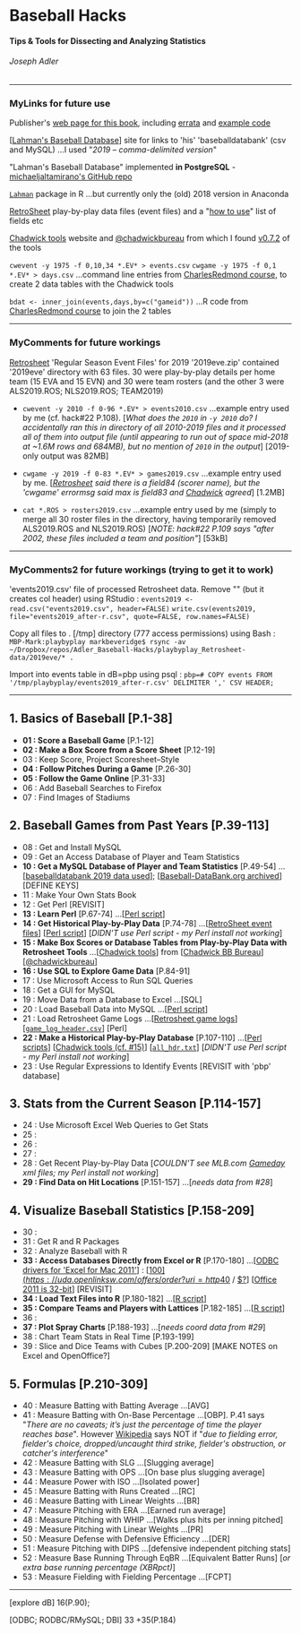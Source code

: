 # Baseball Hacks
#### Tips & Tools for Dissecting and Analyzing Statistics
###### Joseph Adler

---

### MyLinks for future use

Publisher's [web page for this book](http://shop.oreilly.com/product/9780596009427.do), including [errata](https://www.oreilly.com/catalog/errata.csp?isbn=9780596009427) and [example code](https://resources.oreilly.com/examples/9780596009427/)

[[Lahman's Baseball Database](http://www.seanlahman.com/baseball-archive/statistics/)] site for links to 'his' 'baseballdatabank' (csv and MySQL) ...I used "*2019 – comma-delimited version*"

"Lahman's Baseball Database" implemented **in PostgreSQL** - [michaeljaltamirano's GitHub repo](https://github.com/michaeljaltamirano/lahman-baseball-database-2016-postgresql)

[`Lahman`](https://rdrr.io/cran/Lahman/) package in R ...but currently only the (old) 2018 version in Anaconda

[RetroSheet](https://www.retrosheet.org/game.htm) play-by-play data files (event files) and a "[how to use](https://www.retrosheet.org/datause.txt)" list of fields etc

[Chadwick tools](http://chadwick.sourceforge.net/doc/index.html) website and [@chadwickbureau](https://twitter.com/chadwickbureau) from which I found [v0.7.2](https://github.com/chadwickbureau/chadwick/releases/tag/v0.7.2) of the tools

`cwevent -y 1975 -f 0,10,34 *.EV* > events.csv`
`cwgame -y 1975 -f 0,1 *.EV* > days.csv`
...command line entries from [CharlesRedmond course](https://www.udemy.com/course/baseball2/learn/lecture/3150524), to create 2 data tables with the Chadwick tools

`bdat <- inner_join(events,days,by=c("gameid"))` ...R code from [CharlesRedmond course](https://www.udemy.com/course/baseball2/learn/lecture/3151136) to join the 2 tables

---

### MyComments for future workings

[Retrosheet](https://www.retrosheet.org/game.htm) 'Regular Season Event Files' for 2019 '2019eve.zip' contained '2019eve' directory with 63 files. 30 were play-by-play details per home team (15 EVA and 15 EVN) and 30 were team rosters (and the other 3 were ALS2019.ROS; NLS2019.ROS; TEAM2019)

* `cwevent -y 2010 -f 0-96 *.EV* > events2010.csv` ...example entry used by me (cf. hack#22 P.108). [*What does the `2010` in `-y 2010` do? I accidentally ran this in directory of all 2010-2019 files and it processed all of them into output file (until appearing to run out of space mid-2018 at ~1.6M rows and 684MB), but no mention of `2010` in the output*] [2019-only output was 82MB]

* `cwgame -y 2019 -f 0-83 *.EV* > games2019.csv` ...example entry used by me. [*[Retrosheet](https://www.retrosheet.org/datause.txt) said there is a field84 (scorer name), but the 'cwgame' errormsg said max is field83 and [Chadwick](http://chadwick.sourceforge.net/doc/cwgame.html) agreed*] [1.2MB]

* `cat *.ROS > rosters2019.csv` ...example entry used by me (simply to merge all 30 roster files in the directory, having temporarily removed ALS2019.ROS and NLS2019.ROS) [*NOTE: hack#22 P.109 says "after 2002, these files included a team and position"*] [53kB]

---

### MyComments2 for future workings (trying to get it to work)

'events2019.csv' file of processed Retrosheet data. Remove "" (but it creates col header) using RStudio :
`events2019 <- read.csv("events2019.csv", header=FALSE)`
`write.csv(events2019, file="events2019_after-r.csv", quote=FALSE, row.names=FALSE)`

Copy all files to . [/tmp] directory (777 access permissions) using Bash :
`MBP-Mark:playbyplay markbeveridge$ rsync -av ~/Dropbox/repos/Adler_Baseball-Hacks/playbyplay_Retrosheet-data/2019eve/* .`

Import into events table in dB=pbp using psql :
`pbp=# COPY events FROM '/tmp/playbyplay/events2019_after-r.csv' DELIMITER ',' CSV HEADER;`

---

## 1. Basics of Baseball [P.1-38]

* **01 : Score a Baseball Game** [P.1-12]
* **02 : Make a Box Score from a Score Sheet** [P.12-19]
* 03 : Keep Score, Project Scoresheet–Style
* **04 : Follow Pitches During a Game** [P.26-30]
* **05 : Follow the Game Online** [P.31-33]
* 06 : Add Baseball Searches to Firefox
* 07 : Find Images of Stadiums


## 2. Baseball Games from Past Years [P.39-113]

* 08 : Get and Install MySQL
* 09 : Get an Access Database of Player and Team Statistics
* **10 : Get a MySQL Database of Player and Team Statistics** [P.49-54] ...[[baseballdatabank 2019 data used](http://www.seanlahman.com/baseball-archive/statistics/)]; [[Baseball-DataBank.org archived](https://web.archive.org/web/20180412211025/http://www.baseball-databank.org/)] [DEFINE KEYS]
* 11 : Make Your Own Stats Book
* 12 : Get Perl [REVISIT]
* **13 : Learn Perl** [P.67-74] ...[[Perl script](https://resources.oreilly.com/examples/9780596009427/tree/master/baseball%20hacks%20code/chapter%202)]
* **14 : Get Historical Play-by-Play Data** [P.74-78] ...[[RetroSheet event files](https://www.retrosheet.org/game.htm)] [[Perl script](https://resources.oreilly.com/examples/9780596009427/tree/master/baseball%20hacks%20code/chapter%202)] [*DIDN'T use Perl script - my Perl install not working*]
* **15 : Make Box Scores or Database Tables from Play-by-Play Data with Retrosheet Tools** ...[[Chadwick tools](http://chadwick.sourceforge.net/doc/index.html)] from [[Chadwick BB Bureau](http://chadwick-bureau.com/)] [[@chadwickbureau](https://twitter.com/chadwickbureau)]
* **16 : Use SQL to Explore Game Data** [P.84-91]
* 17 : Use Microsoft Access to Run SQL Queries
* 18 : Get a GUI for MySQL
* 19 : Move Data from a Database to Excel ...[SQL]
* 20 : Load Baseball Data into MySQL ...[[Perl script](https://resources.oreilly.com/examples/9780596009427/tree/master/baseball%20hacks%20code/chapter%202)]
* 21 : Load Retrosheet Game Logs ...[[Retrosheet game logs](https://www.retrosheet.org/gamelogs/index.html)] [[`game_log_header.csv`](https://resources.oreilly.com/examples/9780596009427/tree/master/baseball%20hacks%20code/chapter%202)] [Perl]
* **22 : Make a Historical Play-by-Play Database** [P.107-110] ...[[Perl scripts](https://resources.oreilly.com/examples/9780596009427/tree/master/baseball%20hacks%20code/chapter%202)] [[Chadwick tools (cf. #15)](http://chadwick.sourceforge.net/doc/index.html)] [[`all_hdr.txt`](https://resources.oreilly.com/examples/9780596009427/)] [*DIDN'T use Perl script - my Perl install not working*]
* 23 : Use Regular Expressions to Identify Events [REVISIT with 'pbp' database]


## 3. Stats from the Current Season [P.114-157]

* 24 : Use Microsoft Excel Web Queries to Get Stats
* 25 : 
* 26 : 
* 27 : 
* 28 : Get Recent Play-by-Play Data [*COULDN'T see MLB.com [Gameday](http://gd2.mlb.com/components/game/mlb/) xml files; my Perl install not working*]
* **29 : Find Data on Hit Locations** [P.151-157] ...[*needs data from #28*]


## 4. Visualize Baseball Statistics [P.158-209]

* 30 : 
* 31 : Get R and R Packages
* 32 : Analyze Baseball with R
* **33 : Access Databases Directly from Excel or R** [P.170-180] ...[[ODBC drivers for 'Excel for Mac 2011'](https://support.office.com/en-us/article/odbc-drivers-that-are-compatible-with-excel-for-mac-9fa6bc7f-d19e-4f7f-9be4-92e85c77d712#ID0EAABAAA=Excel_for_Mac_2011)] : [[$100](https://uda.openlinksw.com/offers/order?uri=http%3A%2F%2Fdata.openlinksw.com%2Foplweb%2Foffer%2FOffer-UDALT-WKS-anyos-odbc-postgres-personal-2019-01%23this&type=buy&mode=u) / [$40](http://www.actualtech.com/product_opensourcedatabases.php) / [$?](https://www.simba.com/drivers/postgresql-odbc-jdbc/)] [[Office 2011 is 32-bit](https://answers.microsoft.com/en-us/msoffice/forum/msoffice_other-mso_mac-mso_mac2011/microsoft-office-2011-mac-64-bit-upgrade/f3d33d70-b717-427d-afba-b600bf28e9a2)] [REVISIT]
* **34 : Load Text Files into R** [P.180-182] ...[[R script](https://resources.oreilly.com/examples/9780596009427/tree/master/baseball%20hacks%20code/chapter%204)]
* **35 : Compare Teams and Players with Lattices** [P.182-185] ...[[R script](https://resources.oreilly.com/examples/9780596009427/tree/master/baseball%20hacks%20code/chapter%204)]
* 36 :
* **37 : Plot Spray Charts** [P.188-193] ...[*needs coord data from #29*]
* 38 : Chart Team Stats in Real Time [P.193-199]
* 39 : Slice and Dice Teams with Cubes [P.200-209] [MAKE NOTES on Excel and OpenOffice?]


## 5. Formulas [P.210-309]

* 40 : Measure Batting with Batting Average ...[AVG]
* 41 : Measure Batting with On-Base Percentage ...[OBP]. P.41 says "*There are no caveats; it’s just the percentage of time the player reaches base*". However [Wikipedia](https://en.wikipedia.org/wiki/On-base_percentage) says NOT if "*due to fielding error, fielder's choice, dropped/uncaught third strike, fielder's obstruction, or catcher's interference*"
* 42 : Measure Batting with SLG ...[Slugging average]
* 43 : Measure Batting with OPS ...[On base plus slugging average]
* 44 : Measure Power with ISO ...[Isolated power]
* 45 : Measure Batting with Runs Created ...[RC]
* 46 : Measure Batting with Linear Weights ...[BR]
* 47 : Measure Pitching with ERA ...[Earned run average]
* 48 : Measure Pitching with WHIP ...[Walks plus hits per inning pitched]
* 49 : Measure Pitching with Linear Weights ...[PR]
* 50 : Measure Defense with Defensive Efficiency ...[DER]
* 51 : Measure Pitching with DIPS ...[defensive independent pitching stats]
* 52 : Measure Base Running Through EqBR ...[Equivalent Batter Runs] [*or extra base running percentage (XBRpct)*]
* 53 : Measure Fielding with Fielding Percentage ...[FCPT]



---

[explore dB] 16(P.90);

[ODBC; RODBC/RMySQL; DBI] 33 +35(P.184)
